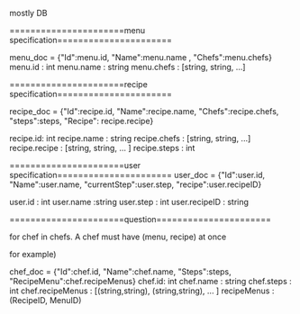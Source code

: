 
mostly DB 

======================menu specification====================== 

menu_doc =  {"Id":menu.id, "Name":menu.name , "Chefs":menu.chefs}
menu.id : int 
menu.name : string
menu.chefs : [string, string, ...]

======================recipe specification====================== 

recipe_doc = {"Id":recipe.id, "Name":recipe.name, "Chefs":recipe.chefs, "steps":steps, "Recipe": recipe.recipe}

recipe.id: int 
recipe.name : string 
recipe.chefs : [string, string, ...]
recipe.recipe : [string, string, ... ]
recipe.steps : int 


======================user specification======================
user_doc = {"Id":user.id, "Name":user.name, "currentStep":user.step, "recipe":user.recipeID}

user.id : int
user.name :string
user.step : int
user.recipeID : string

======================question======================

for chef in chefs. A chef must have (menu, recipe) at once 

for example)

chef_doc = {"Id":chef.id, "Name":chef.name, "Steps":steps, "RecipeMenu":chef.recipeMenus}
chef.id: int 
chef.name : string 
chef.steps : int 
chef.recipeMenus : [(string,string), (string,string), ... ] 
recipeMenus : (RecipeID, MenuID)



